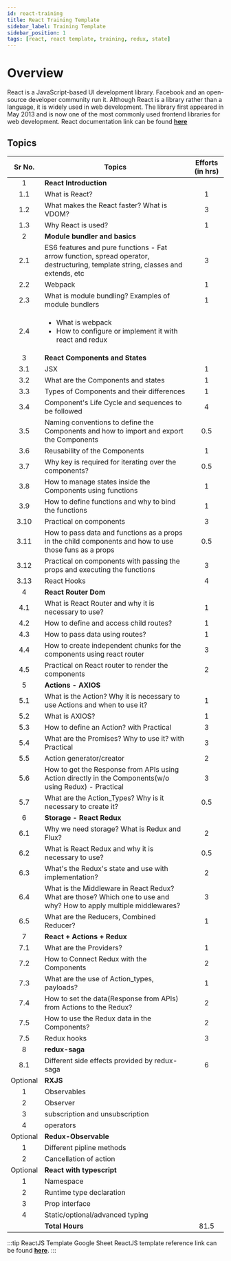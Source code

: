 ```yaml
---
id: react-training
title: React Training Template
sidebar_label: Training Template
sidebar_position: 1
tags: [react, react template, training, redux, state]
---
```


# Overview

React is a JavaScript-based UI development library. Facebook and an open-source developer community run it. Although React is a library rather than a language, it is widely used in web development. The library first appeared in May 2013 and is now one of the most commonly used frontend libraries for web development.
React documentation link can be found [**here**](https://reactjs.org/docs/getting-started.html)

## Topics

Sr No. | Topics | Efforts (in hrs)
:-: | --- | :-:
1 | **React Introduction** |
1.1 | What is React? | 1 |
1.2 | What makes the React faster? What is VDOM? | 3 |
1.3 | Why React is used? | 1 |
2 | **Module bundler and basics** |
2.1 | ES6 features and pure functions - Fat arrow function, spread operator, destructuring, template string, classes and extends, etc | 3 |
2.2 | Webpack | 1 |
2.3 | What is module bundling? Examples of module bundlers | 1 | 
2.4 | <ul><li>What is webpack</li><li>How to configure or implement it with react  and redux</li></ul> |
3 | **React Components and States** |
3.1 | JSX | 1 |
3.2 | What are the Components and states | 1 |
3.3 | Types of Components and their differences | 1 |
3.4 | Component's Life Cycle and sequences to be followed | 4 |
3.5 | Naming conventions to define the Components and how to import and export the Components  | 0.5 |
3.6 | Reusability of the Components | 1 |
3.7 | Why key is required for iterating over the components? | 0.5 |
3.8 | How to manage states inside the Components using functions | 1 |
3.9 | How to define functions and why to bind the functions | 1 |
3.10 | Practical on components | 3 |
3.11 | How to pass data and functions as a props in the child components and how to use those funs as a props | 0.5 |
3.12 | Practical on components with passing the props and executing the functions | 3 |
3.13 | React Hooks | 4 |
4 | **React Router Dom** |
4.1 | What is React Router and why it is necessary to use? | 1 |
4.2 | How to define and access child routes? | 1 |
4.3 | How to pass data using routes? | 1 |
4.4 | How to create independent chunks for the components using react router | 3 |
4.5 | Practical on React router to render the components | 2 |
5 | **Actions - AXIOS** |
5.1 | What is the Action? Why it is necessary to use Actions and when to use it? | 1 |
5.2 | What is AXIOS? | 1 |
5.3 | How to define an Action? with Practical | 3 |
5.4 | What are the Promises? Why to use it? with Practical | 3 |
5.5 | Action generator/creator | 2 |
5.6 | How to get the Response from APIs using Action directly in the Components(w/o using Redux) - Practical | 3 |
5.7 | What are the Action_Types? Why is it necessary to create it? | 0.5 |
6 | **Storage - React Redux** |
6.1 | Why we need storage? What is Redux and Flux? | 2 |
6.2 | What is React Redux and why it is necessary to use? | 0.5 |
6.3 | What's the Redux's state and use with implementation? | 2 |
6.4 | What is the Middleware in React Redux? What are those? Which one to use and why? How to apply multiple middlewares? | 3 |
6.5 | What are the Reducers, Combined Reducer? | 1 |
7 | **React + Actions + Redux** |
7.1 | What are the Providers? | 1 |
7.2 | How to Connect Redux with the Components | 2 |
7.3 | What are the use of Action_types, payloads? | 1 |
7.4 | How to set the data(Response from APIs) from Actions to the Redux? | 2 |
7.5 | How to use the Redux data in the Components? | 2 |
7.5 | Redux hooks | 3 |
8 | **redux-saga** |
8.1 | Different side effects provided by redux-saga | 6 |
Optional | **RXJS** |
1 | Observables
2 | Observer
3 | subscription and unsubscription
4 | operators
Optional | **Redux-Observable** |
1 | Different pipline methods
2 | Cancellation of action
Optional | **React with typescript** |
1 | Namespace
2 | Runtime type declaration
3 | Prop interface
4 | Static/optional/advanced typing
| | **Total Hours** | 81.5

:::tip ReactJS Template Google Sheet
ReactJS template reference link can be found [**here**](https://docs.google.com/spreadsheets/d/1QUwI5LgS0PE954DicSKh7DfmvkxdbdSlmxxtsxqfewU/edit#gid=0).
:::